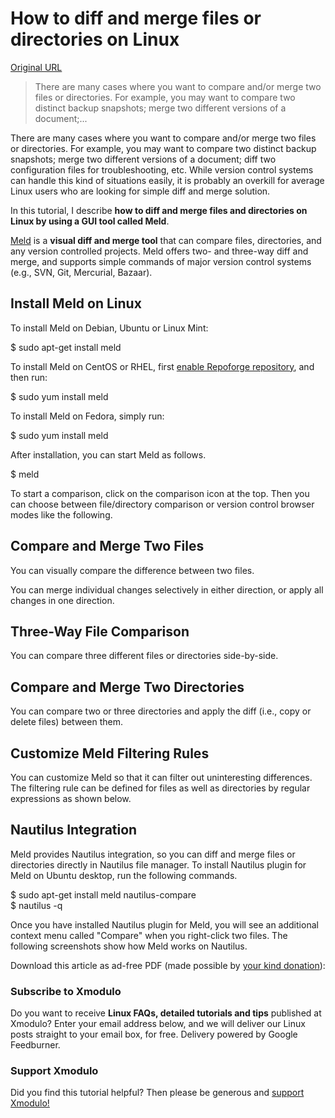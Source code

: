 # How to diff and merge files or directories on Linux

[Original URL](http://xmodulo.com/diff-merge-files-directories-linux.html)

> There are many cases where you want to compare and/or merge two files or directories. For example, you may want to compare two distinct backup snapshots; merge two different versions of a document;...

There are many cases where you want to compare and/or merge two files or directories. For example, you may want to compare two distinct backup snapshots; merge two different versions of a document; diff two configuration files for troubleshooting, etc. While version control systems can handle this kind of situations easily, it is probably an overkill for average Linux users who are looking for simple diff and merge solution.

In this tutorial, I describe **how to diff and merge files and directories on Linux by using a GUI tool called Meld**.

[Meld](http://list.xmodulo.com/meld.html) is a **visual diff and merge tool** that can compare files, directories, and any version controlled projects. Meld offers two- and three-way diff and merge, and supports simple commands of major version control systems (e.g., SVN, Git, Mercurial, Bazaar).

## Install Meld on Linux

To install Meld on Debian, Ubuntu or Linux Mint:

$ sudo apt-get install meld

To install Meld on CentOS or RHEL, first [enable Repoforge repository](http://xmodulo.com/how-to-set-up-rpmforge-repoforge-repository-on-centos.html), and then run:

$ sudo yum install meld

To install Meld on Fedora, simply run:

$ sudo yum install meld

After installation, you can start Meld as follows.

$ meld

To start a comparison, click on the comparison icon at the top. Then you can choose between file/directory comparison or version control browser modes like the following.

## Compare and Merge Two Files

You can visually compare the difference between two files.

You can merge individual changes selectively in either direction, or apply all changes in one direction.

## Three-Way File Comparison

You can compare three different files or directories side-by-side.

## Compare and Merge Two Directories

You can compare two or three directories and apply the diff (i.e., copy or delete files) between them.

## Customize Meld Filtering Rules

You can customize Meld so that it can filter out uninteresting differences. The filtering rule can be defined for files as well as directories by regular expressions as shown below.

## Nautilus Integration

Meld provides Nautilus integration, so you can diff and merge files or directories directly in Nautilus file manager. To install Nautilus plugin for Meld on Ubuntu desktop, run the following commands.

$ sudo apt-get install meld nautilus-compare<br>
$ nautilus -q

Once you have installed Nautilus plugin for Meld, you will see an additional context menu called "Compare" when you right-click two files. The following screenshots show how Meld works on Nautilus.

<span>Download this article as ad-free PDF (made possible by <a href="https://www.paypal.com/cgi-bin/webscr?cmd=_s-xclick&amp;hosted_button_id=PBHS9R4MB9RX4">your kind donation</a>): </span>

### Subscribe to Xmodulo

Do you want to receive **Linux FAQs, detailed tutorials and tips** published at Xmodulo? Enter your email address below, and we will deliver our Linux posts straight to your email box, for free. Delivery powered by Google Feedburner.

### Support Xmodulo

Did you find this tutorial helpful? Then please be generous and [support Xmodulo!](http://xmodulo.com/about)

